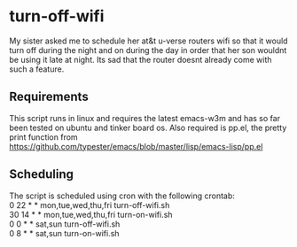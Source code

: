 # turn-off-wifi
My sister asked me to schedule her at&t u-verse routers wifi so that it would turn off during the night and on during the day in order that her son wouldnt be using it late at night.  Its sad that the router doesnt already come with such a feature.

## Requirements

This script runs in linux and requires the latest emacs-w3m and has so far been tested on ubuntu and tinker board os.
Also required is pp.el, the pretty print function from https://github.com/typester/emacs/blob/master/lisp/emacs-lisp/pp.el

## Scheduling

The script is scheduled using cron with the following crontab:<br/>
    0 22 * * mon,tue,wed,thu,fri turn-off-wifi.sh<br/>
    30 14 * * mon,tue,wed,thu,fri turn-on-wifi.sh<br/>
    0 0 * * sat,sun turn-off-wifi.sh<br/>
    0 8 * * sat,sun turn-on-wifi.sh<br/>
 